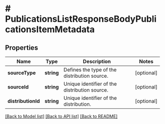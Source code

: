 # # PublicationsListResponseBodyPublicationsItemMetadata

## Properties

Name | Type | Description | Notes
------------ | ------------- | ------------- | -------------
**sourceType** | **string** | Defines the type of the distribution source. | [optional]
**sourceId** | **string** | Unique identifier of the distribution source. | [optional]
**distributionId** | **string** | Unique identifier of the distribution. | [optional]

[[Back to Model list]](../../README.md#models) [[Back to API list]](../../README.md#endpoints) [[Back to README]](../../README.md)

